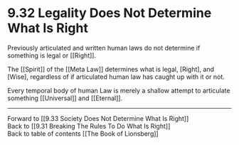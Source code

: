 # 9.32 Legality Does Not Determine What Is Right

Previously articulated and written human laws do not determine if something is legal or [[Right]]. 

The [[Spirit]] of the [[Meta Law]] determines what is legal, [Right], and [Wise], regardless of if articulated human law has caught up with it or not.  

Every temporal body of human Law is merely a shallow attempt to articulate something [[Universal]] and [[Eternal]]. 

___

Forward to [[9.33 Society Does Not Determine What Is Right]]         
Back to [[9.31 Breaking The Rules To Do What Is Right]]              
Back to table of contents [[The Book of Lionsberg]]  